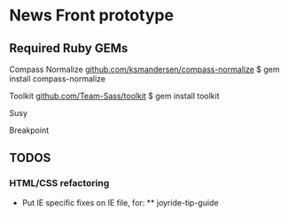 # News Front prototype

## Required Ruby GEMs
Compass Normalize
[github.com/ksmandersen/compass-normalize](https://github.com/ksmandersen/compass-normalize)
    $ gem install compass-normalize

Toolkit
[github.com/Team-Sass/toolkit](https://github.com/Team-Sass/toolkit)
    $ gem install toolkit

Susy

Breakpoint


## TODOS

### HTML/CSS refactoring

* Put IE specific fixes on IE file, for:
** joyride-tip-guide
